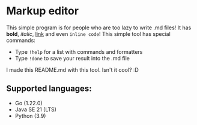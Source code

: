 # Markup editor
This simple program is for people who are too lazy to write .md files!
It has **bold**, *italic*, [link](https://github.com) and even `inline code`!
This simple tool has special commands:
* Type `!help` for a list with commands and formatters
* Type `!done` to save your result into the .md file

I made this README.md with this tool. Isn't it cool? :D

## Supported languages:
- Go (1.22.0)
- Java SE 21 (LTS)
- Python (3.9)
